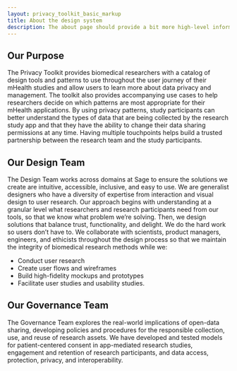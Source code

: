 ```yaml
---
layout: privacy_toolkit_basic_markup
title: About the design system
description: The about page should provide a bit more high-level information about the system, who's behind it, its back story, and any other info that's helpful to lay out.
---
```


## Our Purpose
The Privacy Toolkit provides biomedical researchers with a catalog of design tools and patterns to use throughout the user journey of their mHealth studies and allow users to learn more about data privacy and management. The toolkit also provides accompanying use cases to help researchers decide on which patterns are most appropriate for their mHealth applications. 
By using privacy patterns, study participants can better understand the types of data that are being collected by the research study app and that they have the ability to change their data sharing permissions at any time. Having multiple touchpoints helps build a trusted partnership between the research team and the study participants.
 
## Our Design Team
The Design Team works across domains at Sage to ensure the solutions we create are intuitive, accessible, inclusive, and easy to use. We are generalist designers who have a diversity of expertise from interaction and visual design to user research. Our approach begins with understanding at a granular level what researchers and research participants need from our tools, so that we know what problem we’re solving. Then, we design solutions that balance trust, functionality, and delight. We do the hard work so users don’t have to.
We collaborate with scientists, product managers, engineers, and ethicists throughout the design process so that we maintain the integrity of biomedical research methods while we: 
  * Conduct user research
  * Create user flows and wireframes
  * Build high-fidelity mockups and prototypes
  * Facilitate user studies and usability studies. 

## Our Governance Team
The Governance Team explores the real-world implications of open-data sharing, developing policies and procedures for the responsible collection, use, and reuse of research assets. We have developed and tested models for patient-centered consent in app-mediated research studies, engagement and retention of research participants, and data access, protection, privacy, and interoperability.
